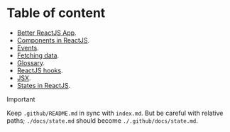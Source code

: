 # Table of content

- [Better ReactJS App](./docs/better-reactjs-app.md).
- [Components in ReactJS](./docs/components.md).
- [Events](./docs/events.md).
- [Fetching data](./docs/fetching-data.md).
- [Glossary](./docs/glossary.md).
- [ReactJS hooks](./docs/hooks.md).
- [JSX](./docs/jsx.md).
- [States in ReactJS](./docs/state.md).

> [!IMPORTANT]
>
> Keep `.github/README.md` in sync with `index.md`. But be careful with relative paths; `./docs/state.md` should become `./.github/docs/state.md`.
